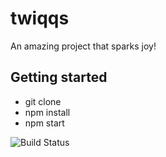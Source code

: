 # twiqqs
An amazing project that sparks joy!

## Getting started
* git clone
* npm install
* npm start

![Build Status](https://codebuild.eu-west-1.amazonaws.com/badges?uuid=eyJlbmNyeXB0ZWREYXRhIjoidmhKNUZsM005NlBrVDViWWUzQzM3cGpMTkNobDlpMXlaM2dKYlUzZmU4NDNBK3Z6dk1rSjE0bVN6TENMY2RLQ1V4bnBDanN1OUFKanUrSWNHRFJPWmRJPSIsIml2UGFyYW1ldGVyU3BlYyI6ImMwY0hqazhqSWVxQ2hGUzkiLCJtYXRlcmlhbFNldFNlcmlhbCI6MX0%3D&branch=master)
